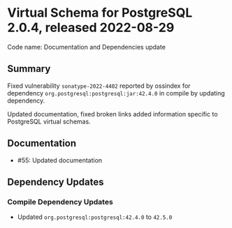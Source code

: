 # Virtual Schema for PostgreSQL 2.0.4, released 2022-08-29

Code name: Documentation and Dependencies update

## Summary

Fixed vulnerability `sonatype-2022-4402` reported by ossindex for dependency  `org.postgresql:postgresql:jar:42.4.0` in compile by updating dependency.

Updated documentation, fixed broken links added information specific to PostgreSQL virtual schemas.

## Documentation

* #55: Updated documentation

## Dependency Updates

### Compile Dependency Updates

* Updated `org.postgresql:postgresql:42.4.0` to `42.5.0`
